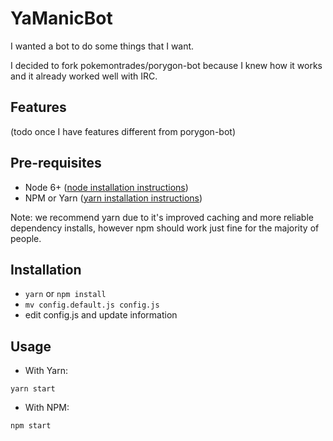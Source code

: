 # YaManicBot

I wanted a bot to do some things that I want. 

I decided to fork pokemontrades/porygon-bot because I knew how it works and it already worked well with IRC. 

## Features

(todo once I have features different from porygon-bot)

## Pre-requisites

* Node 6+ ([node installation instructions](https://nodejs.org/en/download/package-manager))
* NPM or Yarn ([yarn installation instructions](https://yarnpkg.com/en/docs/install))

Note: we recommend yarn due to it's improved caching and more reliable dependency installs, however npm should work just fine for the majority of people.

## Installation
* `yarn` or `npm install`
* `mv config.default.js config.js`
* edit config.js and update information

## Usage
* With Yarn:
```
yarn start
```
* With NPM:
```
npm start
```
